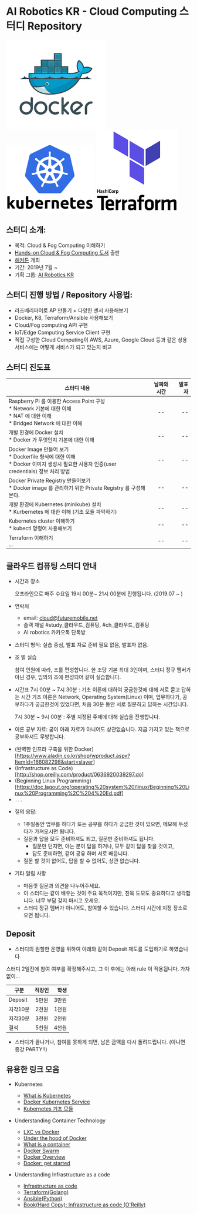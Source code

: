 # AI Robotics KR - Cloud Computing 스터디 Repository

![image_link](https://github.com/ai-robotics-kr/cloud_study/blob/master/images/docker-logo.png?raw=true)
![image_link](https://github.com/ai-robotics-kr/cloud_study/blob/master/images/kubernetes.png?raw=true)
![image_link](https://github.com/ai-robotics-kr/cloud_study/blob/master/images/terraform.png?raw=true)

## 스터디 소개:
- 목적: Cloud & Fog Computing 이해하기
- [Hands-on Cloud & Fog Computing 도서](https://github.com/ai-robotics-kr/cloud_hands_on) 출판 
- [해커톤](https://github.com/ai-robotics-kr/cloud_hackathon) 개최
- 기간: 2019년 7월 ~ 
- 기획 그룹: [AI Robotics KR](https://www.facebook.com/groups/airoboticskr/)

## 스터디 진행 방법 / Repository 사용법:
- 라즈베리파이로 AP 만들기 + 다양한 센서 사용해보기
- Docker, K8, Terraform/Ansible 사용해보기
- Cloud/Fog computing API 구현
- IoT/Edge Computing Service Client 구현
- 직접 구성한 Cloud Computing이 AWS, Azure, Google Cloud 등과 같은 상용 서비스에는 어떻게 서비스가 되고 있는지 비교

## 스터디 진도표
|          스터디 내용         |   날짜와 시간     | 발표자 
| -------------------------- |:---------------:|-----:|
| Raspberry Pi 를 이용한 Access Point 구성<br> * Network 기본에 대한 이해<br> * NAT 에 대한 이해<br> * Bridged Network 에 대한 이해 | -- | -- |
| 개발 환경에 Docker 설치<br> * Docker 가 무엇인지 기본에 대한 이해 | -- | -- |
| Docker Image 만들어 보기<br> * Dockerfile 형식에 대한 이해<br> * Docker 이미지 생성시 필요한 사용자 인증(user credentials) 정보 처리 방법 | -- | -- |
| Docker Private Registry 만들어보기<br> * Docker image 를 관리하기 위한 Private Registry 를 구성해본다.| -- | -- |
| 개발 환경에 Kubernetes (minikube) 설치<br> * Kurbernetes 에 대한 이해 (기초 모듈 파악하기) | -- | -- |
| Kubernetes cluster 이해하기<br> * kubectl 명령어 사용해보기| -- | -- |
| Terraform 이해하기<br>...| -- | -- |

## 클라우드 컴퓨팅 스터디 안내
- 시간과 장소

  오프라인으로 매주 수요일 19시 00분~ 21시 00분에 진행됩니다. (2019.07 ~ )

- 연락처

  * email: cloud@futuremobile.net
  * 슬랙 채널 #study_클라우드_컴퓨팅, #ch_클라우드_컴퓨팅
  * AI robotics 카카오톡 단톡방

- 스터디 형식: 실습 중심, 발표 자료 준비 필요 없음, 발표자 없음.

 * 조 별 실습

   참여 인원에 따라, 조를 편성합니다.
   한 조당 기본 최대 3인이며, 스터디 정규 멤버가 아닌 경우, 임의의 조에 편성되어 같이 실습합니다.

 * 시간표
   7시 00분 ~ 7시 30분 : 기초 이론에 대하여 궁금한것에 대해 서로 묻고 답하는 시간 
                         기초 이론은 Network, Operating System(Linux) 이며,
                         업무하다가, 공부하다가 궁금한것이 있었다면, 처음 30분 동안 서로 질문하고 답하는 시간입니다.

   7시 30분 ~ 9시 00분 : 주별 지정된 주제에 대해 실습을 진행합니다. 

- 이론 공부 자료: 굳이 아래 자료가 아니어도 상관없습니다. 지금 가지고 있는 책으로 공부하셔도 무방합니다.

 * (완벽한 인프라 구축을 위한 Docker)[https://www.aladin.co.kr/shop/wproduct.aspx?ItemId=166082298&start=slayer]
 * (Infrastructure as Code)[http://shop.oreilly.com/product/0636920039297.do]
 * (Beginning Linux Programming)[https://doc.lagout.org/operating%20system%20/linux/Beginning%20Linux%20Programming%2C%204%20Ed.pdf]
 * `...`

- 질의 응답: 

  - 1주일동안 업무를 하다가 또는 공부를 하다가 궁금한 것이 있으면, 메모해 두셨다가 가져오시면 됩니다.
  - 질문과 답을 모두 준비하셔도 되고, 질문만 준비하셔도 됩니다.
    * 질문만 던지면, 아는 분이 답을 하거나, 모두 같이 답을 찾을 것이고,
    * 답도 준비하면, 같이 공유 하며 서로 배웁니다.
  - 질문 할 것이 없어도, 답을 할 수 없어도, 상관 없습니다.

- 기타 알림 사항

  - 마음껏 질문과 의견을 나누어주세요.
  - 이 스터디는 같이 배우는 것이 주요 목적이지만, 친목 도모도 중요하다고 생각합니다. 너무 부담 갖지 마시고 오세요.
  - 스터디 정규 멤버가 아니어도, 참여할 수 있습니다. 스터디 시간에 지정 장소로 오면 됩니다.

## Deposit
  - 스터디의 원할한 운영을 위하여 아래와 같이 Deposit 제도를 도입하기로 하였습니다.

스터디 2일전에 참여 여부를 확정해주시고, 그 이 후에는 아래 rule 이 적용됩니다. 가차없이...

|     구분           |  직장인     | 학생 |
| ----------------- |:---------------:|-----:|
| Deposit | 5만원 | 3만원 |
| 지각10분 | 2천원 | 1천원 |
| 지각30분 | 3천원 | 2천원 |
| 결석 | 5천원 | 4천원 |

 * 스터디가 끝나거나, 참여를 못하게 되면, 남은 금액을 다시 돌려드립니다. (아니면 종강 PARTY!!)

## 유용한 링크 모음

- Kubernetes
  - [What is Kubernetes](https://kubernetes.io/docs/concepts/overview/what-is-kubernetes/)
  - [Docker Kubernetes Service](https://www.docker.com/products/kubernetes)
  - [Kubernetes 기초 모듈](https://kubernetes.io/ko/docs/tutorials/kubernetes-basics/create-cluster/cluster-intro/)

- Understanding Container Technology
  - [LXC vs Docker](https://pasztor.at/blog/lxc-vs-docker)
  - [Under the hood of Docker](https://pasztor.at/blog/under-the-hood-of-docker)
  - [What is a container](https://www.docker.com/resources/what-container)
  - [Docker Swarm](https://searchitoperations.techtarget.com/definition/Docker-Swarm)
  - [Docker Overview](https://docs.docker.com/engine/docker-overview/)
  - [Docker: get started](https://docs.docker.com/get-started/)

- Understanding Infrastructure as a code
  - [Infrastructure as code](https://en.wikipedia.org/wiki/Infrastructure_as_code)
  - [Terraform(Golang)](https://en.wikipedia.org/wiki/Terraform_(software))
  - [Ansible(Python)](https://en.wikipedia.org/wiki/Ansible_(software))
  - [Book(Hard Copy): Infrastructure as code (O'Reilly)](http://shop.oreilly.com/product/0636920039297.do)
